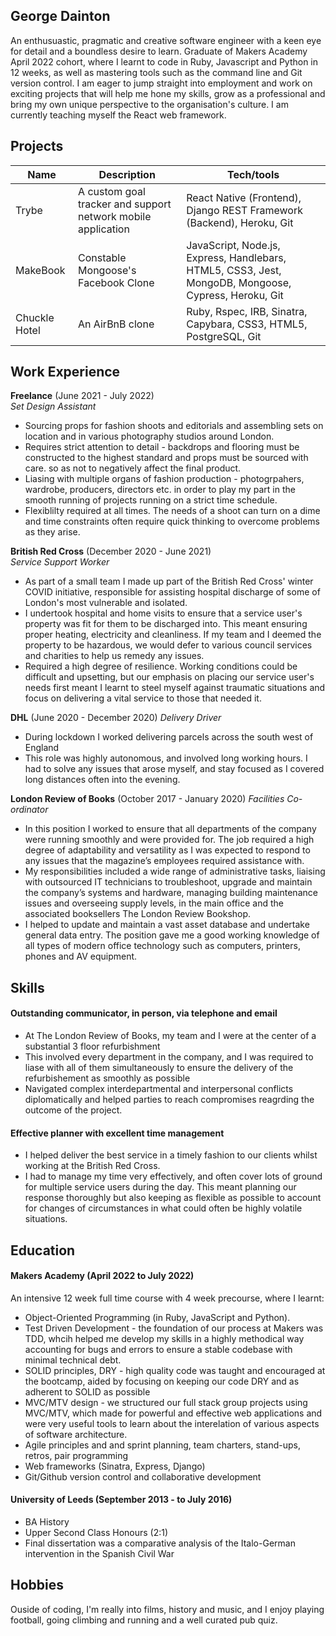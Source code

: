 ## George Dainton

An enthusuastic, pragmatic and creative software engineer with a keen eye for detail and a boundless desire to learn. Graduate of Makers Academy April 2022 cohort, where I learnt to code in Ruby, Javascript and Python in 12 weeks, as well as mastering tools such as the command line and Git version control. I am eager to jump straight into employment and work on exciting projects that will help me hone my skills, grow as a professional and bring my own unique perspective to the organisation's culture. I am currently teaching myself the React web framework.

## Projects

| Name                         | Description       | Tech/tools        |
| ---------------------------- | ----------------- | ----------------- |
| Trybe           | A custom goal tracker and support network mobile application  | React Native (Frontend), Django REST Framework (Backend), Heroku, Git |
| MakeBook | Constable Mongoose's Facebook Clone | JavaScript, Node.js, Express, Handlebars, HTML5, CSS3, Jest, MongoDB, Mongoose, Cypress, Heroku, Git             |
| Chuckle Hotel | An AirBnB clone | Ruby, Rspec, IRB, Sinatra, Capybara, CSS3, HTML5, PostgreSQL, Git

## Work Experience

**Freelance** (June 2021 - July 2022)  
_Set Design Assistant_

- Sourcing props for fashion shoots and editorials and assembling sets on location and in various photography studios around London.
- Requires strict attention to detail - backdrops and flooring must be constructed to the highest standard and props must be sourced with care. so as not to negatively affect the final product.
- Liasing with multiple organs of fashion production - photogrpahers, wardrobe, producers, directors etc. in order to play my part in the smooth running of projects running on a strict time schedule.
- Flexiblilty required at all times. The needs of a shoot can turn on a dime and time constraints often require quick thinking to overcome problems as they arise.

**British Red Cross** (December 2020 - June 2021)  
_Service Support Worker_

- As part of a small team I made up part of the British Red Cross' winter COVID initiative, responsible for assisting hospital discharge of some of London's most vulnerable and isolated.
- I undertook hospital and home visits to ensure that a service user's property was fit for them to be discharged into. This meant ensuring proper heating, electricity and cleanliness. If my team and I deemed the property to be hazardous, we would defer to various council services and charities to help us remedy any issues.
- Required a high degree of resilience. Working conditions could be difficult and upsetting, but our emphasis on placing our service user's needs first meant I learnt to steel myself against traumatic situations and focus on delivering a vital service to those that needed it.

**DHL** (June 2020 - December 2020)
_Delivery Driver_

- During lockdown I worked delivering parcels across the south west of England
- This role was highly autonomous, and involved long working hours. I had to solve any issues that arose myself, and stay focused as I covered long distances often into the evening.

**London Review of Books** (October 2017 - January 2020)
_Facilities Co-ordinator_

- In this position I worked to ensure that all departments of the company were running smoothly and were provided for. The job required a high degree of adaptability and versatility as I was expected to respond to any issues that the magazine’s employees required assistance with. 
- My responsibilities included a wide range of administrative tasks, liaising with outsourced IT technicians to troubleshoot, upgrade and maintain the company’s systems and hardware, managing building maintenance issues and overseeing supply levels, in the main office and the associated booksellers The London Review Bookshop. 
- I helped to update and maintain a vast asset database and undertake general data entry. The position gave me a good working knowledge of all types of modern office technology such as computers, printers, phones and AV equipment. 


## Skills

#### Outstanding communicator, in person, via telephone and email

- At The London Review of Books, my team and I were at the center of a substantial 3 floor refurbishment
- This involved every department in the company, and I was required to liase with all of them simultaneously to ensure the delivery of the refurbishement as smoothly as possible
- Navigated complex interdepartmental and interpersonal conflicts diplomatically and helped parties to reach compromises reagrding the outcome of the project.

#### Effective planner with excellent time management

- I helped deliver the best service in a timely fashion to our clients whilst working at the British Red Cross.
- I had to manage my time very effectively, and often cover lots of ground for multiple service users during the day. This meant planning our response thoroughly but also keeping as flexible as possible to account for changes of circumstances in what could often be highly volatile situations.

## Education

#### Makers Academy (April 2022 to July 2022)

An intensive 12 week full time course with 4 week precourse, where I learnt:
- Object-Oriented Programming (in Ruby, JavaScript and Python).
- Test Driven Development - the foundation of our process at Makers was TDD, whcih helped me develop my skills in a highly methodical way accounting for bugs and errors to ensure a stable codebase with minimal technical debt.
- SOLID principles, DRY - high quality code was taught and encouraged at the bootcamp, aided by focusing on keeping our code DRY and as adherent to SOLID as possible
- MVC/MTV design - we structured our full stack group projects using MVC/MTV, which made for powerful and effective web applications and were very useful tools to learn about the interelation of various aspects of software architecture.
- Agile principles and and sprint planning, team charters, stand-ups, retros, pair programming
- Web frameworks (Sinatra, Express, Django)
- Git/Github version control and collaborative development

#### University of Leeds (September 2013 -  to July 2016)

- BA History
- Upper Second Class Honours (2:1)
- Final dissertation was a comparative analysis of the Italo-German intervention in the Spanish Civil War

## Hobbies

Ouside of coding, I'm really into films, history and music, and I enjoy playing football, going climbing and running and a well curated pub quiz.

